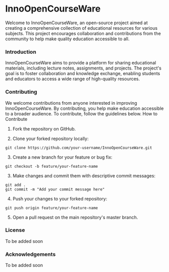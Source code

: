 # InnoOpenCourseWare
Welcome to InnoOpenCourseWare, an open-source project aimed at creating a comprehensive collection of educational resources for various subjects. This project encourages collaboration and contributions from the community to help make quality education accessible to all.

### Introduction
InnoOpenCourseWare aims to provide a platform for sharing educational materials, including lecture notes, assignments, and projects. The project's goal is to foster collaboration and knowledge exchange, enabling students and educators to access a wide range of high-quality resources.

### Contributing

We welcome contributions from anyone interested in improving InnoOpenCourseWare. By contributing, you help make education accessible to a broader audience. To contribute, follow the guidelines below.
How to Contribute

1. Fork the repository on GitHub.

2. Clone your forked repository locally:
```
git clone https://github.com/your-username/InnoOpenCourseWare.git
```
3. Create a new branch for your feature or bug fix:
```
git checkout -b feature/your-feature-name
```

3. Make changes and commit them with descriptive commit messages:
```
git add .
git commit -m "Add your commit message here"
```

4. Push your changes to your forked repository:
```
git push origin feature/your-feature-name
```
5. Open a pull request on the main repository's master branch.

### License 
To be added soon

### Acknowledgements
To be added soon
